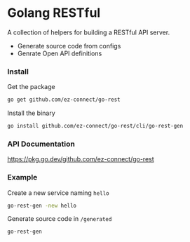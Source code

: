 # Golang RESTful

A collection of helpers for building a RESTful API server.

- Generate source code from configs
- Genrate Open API definitions

### Install

Get the package

```bash
go get github.com/ez-connect/go-rest
```

Install the binary

```bash
go install github.com/ez-connect/go-rest/cli/go-rest-gen
```

### API Documentation

https://pkg.go.dev/github.com/ez-connect/go-rest

### Example

Create a new service naming  `hello`

```bash
go-rest-gen -new hello
```

Generate source code in `/generated`

```bash
go-rest-gen
```
